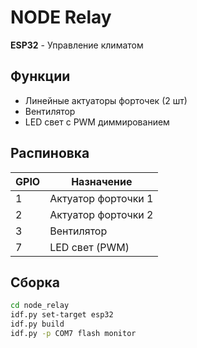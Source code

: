 # NODE Relay

**ESP32** - Управление климатом

## Функции

- Линейные актуаторы форточек (2 шт)
- Вентилятор
- LED свет с PWM диммированием

## Распиновка

| GPIO | Назначение |
|------|------------|
| 1 | Актуатор форточки 1 |
| 2 | Актуатор форточки 2 |
| 3 | Вентилятор |
| 7 | LED свет (PWM) |

## Сборка

```bash
cd node_relay
idf.py set-target esp32
idf.py build
idf.py -p COM7 flash monitor
```

